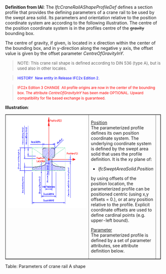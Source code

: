 ﻿**Definition
from IAI**: The _IfcCraneRailAShapeProfileDef_ defines a section profile that provides the defining parameters of a crane rail to be used by the swept area solid. Its parameters and orientation relative to the position coordinate system are according to the following illustration. The centre of the position coordinate system is in the profiles centre of the ~~gravity~~ bounding box.

The centre of gravity, if given, is located in x direction within the center of the bounding box, and in y-direction along the negative y axis, the offset value is given by the offset parameter _CentreOfGravityInY._

> <font size="-1">NOTE: This crane rail shape is
defined
according to DIN 536 (type A), but is used also in other locales.</font>
> 


> <small><font color="#0000ff">HISTORY&nbsp;
New entity
in Release IFC2x Edition 2.</font></small>

> <font color="#ff0000"><small>IFC2x
Edition 3 CHANGE&nbsp; All profile
origins are now in the center of the bounding box. The attribute <i>CentreOfGravityInY</i>
has been made
OPTIONAL. Upward compatibility for file based exchange is guaranteed.</small></font>

**Illustration**:

<table style="text-align: left; width: 100%;" border="1" cellpadding="2" cellspacing="2">
  <tbody>
    <tr>
      <td style="vertical-align: top; text-align: left; width: 420px;"><a href="drawings/IfcCraneRailAShapeProfileDef.dwf"><img src="figures/ifccranerailashapeprofiledef.gif" alt="crane rail A-shape profile" border="0" height="300" width="400"></a></td>
      <td style="vertical-align: top; text-align: left;">
      <p><u>Position</u> <br>
The parameterized profile defines its own position coordinate system.
The underlying
coordinate system is defined by the swept area solid
that uses the profile definition. It is the xy plane of:</p>
      <ul>
        <li><i>IfcSweptAreaSolid.Position</i></li>
      </ul>
by using offsets of the position location, the parameterized profile
can be positioned centric (using x,y offsets = 0.), or at any position
relative to the profile. Explicit coordinate offsets are used to define
cardinal points (e.g. upper-left bound).<span style="font-style: italic;"></span>
      <p><u>Parameter</u> <br>
The parameterized profile
is defined by a set of parameter attributes, see attribute definition
below.</p>
      </td>
      <td style="vertical-align: top; text-align: left;"></td>
    </tr>
  </tbody>
</table>

Table: Parameters of crane rail A shape
